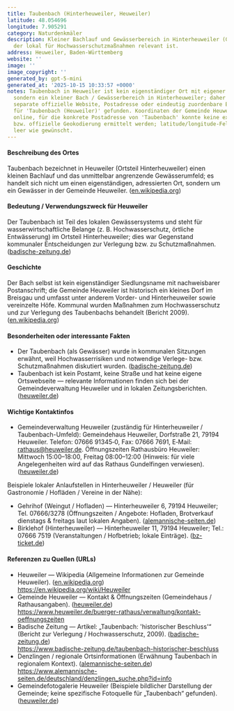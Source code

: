 ```yaml
---
title: Taubenbach (Hinterheuweiler, Heuweiler)
latitude: 48.054696
longitude: 7.905291
category: Naturdenkmäler
description: Kleiner Bachlauf und Gewässerbereich in Hinterheuweiler (Gemeinde Heuweiler),
  der lokal für Hochwasserschutzmaßnahmen relevant ist.
address: Heuweiler, Baden-Württemberg
website: ''
image: ''
image_copyright: ''
generated_by: gpt-5-mini
generated_at: '2025-10-15 10:33:57 +0000'
notes: Taubenbach in Heuweiler ist kein eigenständiger Ort mit eigener Postadresse,
  sondern ein kleiner Bach / Gewässerbereich in Hinterheuweiler; daher wurden keine
  separate offizielle Website, Postadresse oder eindeutig zuordenbare Bildquelle speziell
  für 'Taubenbach (Heuweiler)' gefunden. Koordinaten der Gemeinde Heuweiler liegen
  online, für die konkrete Postadresse von 'Taubenbach' konnte keine exakte Adresse
  bzw. offizielle Geokodierung ermittelt werden; latitude/longitude-Felder bleiben
  leer wie gewünscht.
---
```

#### Beschreibung des Ortes
Taubenbach bezeichnet in Heuweiler (Ortsteil Hinterheuweiler) einen kleinen Bachlauf und das unmittelbar angrenzende Gewässerumfeld; es handelt sich nicht um einen eigenständigen, adressierten Ort, sondern um ein Gewässer in der Gemeinde Heuweiler. ([en.wikipedia.org](https://en.wikipedia.org/wiki/Heuweiler?utm_source=openai))

#### Bedeutung / Verwendungszweck für Heuweiler
Der Taubenbach ist Teil des lokalen Gewässersystems und steht für wasserwirtschaftliche Belange (z. B. Hochwasserschutz, örtliche Entwässerung) im Ortsteil Hinterheuweiler; dies war Gegenstand kommunaler Entscheidungen zur Verlegung bzw. zu Schutzmaßnahmen. ([badische-zeitung.de](https://www.badische-zeitung.de/taubenbach-historischer-beschluss?utm_source=openai))

#### Geschichte
Der Bach selbst ist kein eigenständiger Siedlungsname mit nachweisbarer Postanschrift; die Gemeinde Heuweiler ist historisch ein kleines Dorf im Breisgau und umfasst unter anderem Vorder- und Hinterheuweiler sowie vereinzelte Höfe. Kommunal wurden Maßnahmen zum Hochwasserschutz und zur Verlegung des Taubenbachs behandelt (Bericht 2009). ([en.wikipedia.org](https://en.wikipedia.org/wiki/Heuweiler?utm_source=openai))

#### Besonderheiten oder interessante Fakten
- Der Taubenbach (als Gewässer) wurde in kommunalen Sitzungen erwähnt, weil Hochwasserrisiken und notwendige Verlege- bzw. Schutzmaßnahmen diskutiert wurden. ([badische-zeitung.de](https://www.badische-zeitung.de/taubenbach-historischer-beschluss?utm_source=openai))  
- Taubenbach ist kein Postamt, keine Straße und hat keine eigene Ortswebseite — relevante Informationen finden sich bei der Gemeindeverwaltung Heuweiler und in lokalen Zeitungsberichten. ([heuweiler.de](https://www.heuweiler.de/buerger-rathaus/verwaltung/kontakt-oeffnungszeiten?utm_source=openai))

#### Wichtige Kontaktinfos
- Gemeindeverwaltung Heuweiler (zuständig für Hinterheuweiler / Taubenbach-Umfeld): Gemeindehaus Heuweiler, Dorfstraße 21, 79194 Heuweiler. Telefon: 07666 91345‑0, Fax: 07666 7691, E‑Mail: rathaus@heuweiler.de. Öffnungszeiten Rathausbüro Heuweiler: Mittwoch 15:00–18:00, Freitag 08:00–12:00 (Hinweis: für viele Angelegenheiten wird auf das Rathaus Gundelfingen verwiesen). ([heuweiler.de](https://www.heuweiler.de/buerger-rathaus/verwaltung/kontakt-oeffnungszeiten?utm_source=openai))

Beispiele lokaler Anlaufstellen in Hinterheuweiler / Heuweiler (für Gastronomie / Hofläden / Vereine in der Nähe):
- Gehrihof (Weingut / Hofladen) — Hinterheuweiler 6, 79194 Heuweiler; Tel. 07666/3278 (Öffnungszeiten / Angebote: Hofladen, Brotverkauf dienstags & freitags laut lokalen Angaben). ([alemannische-seiten.de](https://www.alemannische-seiten.de/deutschland/heuweiler_gehrihof-heuweiler.php?utm_source=openai))  
- Birklehof (Hinterheuweiler) — Hinterheuweiler 11, 79194 Heuweiler; Tel.: 07666 7519 (Veranstaltungen / Hofbetrieb; lokale Einträge). ([bz-ticket.de](https://bz-ticket.de/birklehof-hinterheuweiler-heuweiler?utm_source=openai))

#### Referenzen zu Quellen (URLs)
- Heuweiler — Wikipedia (Allgemeine Informationen zur Gemeinde Heuweiler). ([en.wikipedia.org](https://en.wikipedia.org/wiki/Heuweiler?utm_source=openai))  
  https://en.wikipedia.org/wiki/Heuweiler
- Gemeinde Heuweiler — Kontakt & Öffnungszeiten (Gemeindehaus / Rathausangaben). ([heuweiler.de](https://www.heuweiler.de/buerger-rathaus/verwaltung/kontakt-oeffnungszeiten?utm_source=openai))  
  https://www.heuweiler.de/buerger-rathaus/verwaltung/kontakt-oeffnungszeiten
- Badische Zeitung — Artikel: „Taubenbach: 'historischer Beschluss'“ (Bericht zur Verlegung / Hochwasserschutz, 2009). ([badische-zeitung.de](https://www.badische-zeitung.de/taubenbach-historischer-beschluss?utm_source=openai))  
  https://www.badische-zeitung.de/taubenbach-historischer-beschluss
- Denzlingen / regionale Ortsinformationen (Erwähnung Taubenbach in regionalem Kontext). ([alemannische-seiten.de](https://www.alemannische-seiten.de/deutschland/denzlingen_suche.php?id=info&utm_source=openai))  
  https://www.alemannische-seiten.de/deutschland/denzlingen_suche.php?id=info
- Gemeindefotogalerie Heuweiler (Beispiele bildlicher Darstellung der Gemeinde; keine spezifische Fotoquelle für „Taubenbach“ gefunden). ([heuweiler.de](https://www.heuweiler.de/unsere-gemeinde/fotogalerie))